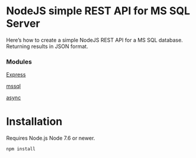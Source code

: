 # NodeJS simple REST API for MS SQL Server

Here’s how to create a simple NodeJS REST API for a MS SQL database.
Returning results in JSON format.

### Modules
[Express](https://www.npmjs.com/package/express)

[mssql](https://www.npmjs.com/package/mssql)

[async](https://www.npmjs.com/package/async)

# Installation
Requires Node.js Node 7.6 or newer.

    npm install
